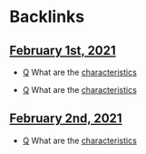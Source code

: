 
# Backlinks
## [February 1st, 2021](<February 1st, 2021.md>)
- [Q](<Q.md>) What are the [characteristics](<characteristics.md>)

- [Q](<Q.md>) What are the [characteristics](<characteristics.md>)

## [February 2nd, 2021](<February 2nd, 2021.md>)
- [Q](<Q.md>) What are the [characteristics](<characteristics.md>)

